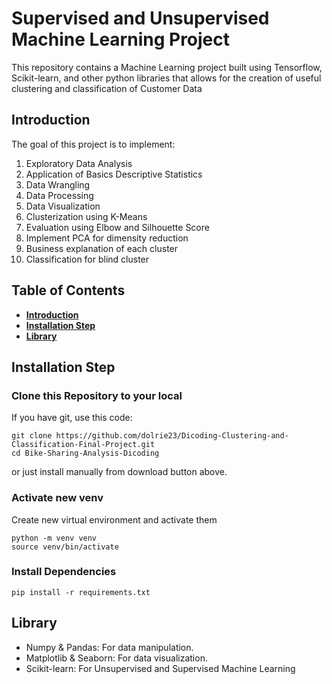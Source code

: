 # Supervised and Unsupervised Machine Learning Project
This repository contains a Machine Learning project built using Tensorflow, Scikit-learn, and other 
python libraries that allows for the creation of useful clustering and classification of Customer Data 

## Introduction
The goal of this project is to implement:
1. Exploratory Data Analysis
2. Application of Basics Descriptive Statistics 
3. Data Wrangling
4. Data Processing 
5. Data Visualization
6. Clusterization using K-Means
7. Evaluation using Elbow and Silhouette Score
8. Implement PCA for dimensity reduction
9. Business explanation of each cluster
10. Classification for blind cluster

## Table of Contents
- **[Introduction](#Introduction)**
- **[Installation Step](#Installation-Step)**
- **[Library](#Library)**

## Installation Step
### Clone this Repository to your local
If you have git, use this code:
```shell
git clone https://github.com/dolrie23/Dicoding-Clustering-and-Classification-Final-Project.git
cd Bike-Sharing-Analysis-Dicoding
```
or just install manually from download button above.

### Activate new venv
Create new virtual environment and activate them
```shell
python -m venv venv
source venv/bin/activate
```

### Install Dependencies
```shell
pip install -r requirements.txt
```

## Library
- Numpy & Pandas: For data manipulation.
- Matplotlib & Seaborn: For data visualization.
- Scikit-learn: For Unsupervised and Supervised Machine Learning